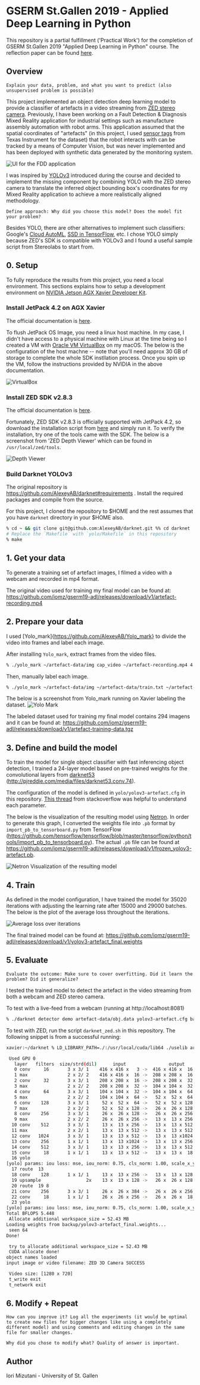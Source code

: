 # GSERM St.Gallen 2019 - Applied Deep Learning in Python

This repository is a partial fulfillment ('Practical Work') for the completion of GSERM St.Gallen 2019 "Applied Deep Learning in Python" course.
The reflection paper can be found [here](https://github.com/iomz/gserm19-adl/releases/download/v1/GSERM_19_Applied_Deep_Learning_in_Python.pdf).

## Overview

`Explain your data, problem, and what you want to predict (also unsupervised problem is possible)`

This project implemented an object detection deep learning model to provide a classifier of artefacts in a video streaming from [ZED stereo camera](https://www.stereolabs.com/zed/).
Previously, I have been working on a Fault Detection \& Diagnosis Mixed Reality application for industrial settings such as manufacture assembly automation with robot arms.
This application assumed that the spatial coordinates of "artefacts" (in this project, I used [sensor tags](http://www.ti.com/tool/TIDC-CC2650STK-SENSORTAG#) from Texas Instrument for the dataset) that the robot interacts with can be tracked by a means of Computer Vision, but was never implemented and has been deployed with synthetic data generated by the monitoring system.

![UI for the FDD application](https://i.imgur.com/dxt51w4.png)

I was inspired by [YOLOv3](https://github.com/AlexeyAB/darknet) introduced during the course and decided to implement the missing component by combining YOLO with the ZED stereo camera to translate the inferred object bounding box's coordinates for my Mixed Reality application to achieve a more realistically aligned methodology.

`Define approach: Why did you choose this model? Does the model fit your problem?`

Besides YOLO, there are other alternatives to implement such classifiers: Google's [Cloud AutoML](https://cloud.google.com/automl/), [SSD in TensorFlow](https://github.com/balancap/SSD-Tensorflow), etc. I chose YOLO simply because ZED's SDK is compatible with YOLOv3 and I found a useful sample script from Stereolabs to start from.

## 0. Setup

To fully reproduce the results from this project, you need a local environment. This sections explains how to setup a development environment on [NVIDIA Jetson AGX Xavier Developer Kit](https://developer.nvidia.com/embedded/jetson-agx-xavier-developer-kit).

### Install JetPack 4.2 on AGX Xavier
The official documentation is [here](https://docs.nvidia.com/sdk-manager/install-with-sdkm-jetson/index.html).

To flush JetPack OS Image, you need a linux host machine. In my case, I didn't have access to a physical machine with Linux at the time being so I created a VM with [Oracle VM VirtualBox](https://www.virtualbox.org/) on my macOS. The below is the configuration of the host machne -- note that you'll need approx 30 GB of storage to complete the whole SDK instllation process. Once you spin up the VM, follow the instructions provided by NVIDIA in the above documentation.

![VirtualBox](https://i.imgur.com/pURffqb.png)

### Install ZED SDK v2.8.3
The official documentation is [here](https://www.stereolabs.com/docs/getting-started/installation/).

Fortunately, ZED SDK v2.8.3 is officially supported with JetPack 4.2, so download the installation script from [here](https://www.stereolabs.com/developers/release/#sdkdownloads_anchor<Paste>) and simply run it. To verify the installation, try one of the tools came with the SDK. The below is a screenshot from 'ZED Depth Viewer' which can be found in `/usr/local/zed/tools`.

![Depth Viewer](https://i.imgur.com/qBPtVvm.png)

### Build Darknet YOLOv3
The original repository is https://github.com/AlexeyAB/darknet#requirements . Install the required packages and compile from the source.

For this project, I cloned the repository to $HOME and the rest assumes that you have `darknet` directory in your $HOME also.

```sh
% cd ~ && git clone git@github.com:AlexeyAB/darknet.git %% cd darknet
# Replace the `Makefile` with `yolo/Makefile` in this repository
% make
```

## 1. Get your data

To generate a training set of artefact images, I filmed a video with a webcam and recorded in mp4 format.

The original video used for training my final model can be found at: https://github.com/iomz/gserm19-adl/releases/download/v1/artefact-recording.mp4

## 2. Prepare your data

I used [Yolo_mark]{https://github.com/AlexeyAB/Yolo_mark} to divide the video into frames and label each image.

After installing `Yolo_mark`, extract frames from the video files.

```sh
% ./yolo_mark ~/artefact-data/img cap_video ~/artefact-recording.mp4 4
```

Then, manually label each image.

```sh
% ./yolo_mark ~/artefact-data/img ~/artefact-data/train.txt ~/artefact-data/obj.names
```

The below is a screenshot from Yolo_mark running on Xavier labeling the dataset.
![Yolo Mark](https://i.imgur.com/eFrxA4W.png)

The labeled dataset used for training my final model contains 294 imagens and it can be found at: https://github.com/iomz/gserm19-adl/releases/download/v1/artefact-training-data.tgz

## 3. Define and build the model

To train the model for single object classifier with fast inferencing object detection, I trained a 24-layer model based on pre-trained weights for the convolutional layers from [darknet53](https://pjreddie.com/darknet/imagenet/#darknet53) (http://pjreddie.com/media/files/darknet53.conv.74).

The configuration of the model is defined in `yolo/yolov3-artefact.cfg` in this repository. [This thread](https://stackoverflow.com/questions/50390836/understanding-darknets-yolo-cfg-config-files) from stackoverflow was helpful to understand each parameter.

The below is the visualization of the resulting model using [Netron](https://github.com/lutzroeder/netron). In order to generate this graph, I converted the weights file into `.pb` format by `import_pb_to_tensorboard.py` from TensorFlow (https://github.com/tensorflow/tensorflow/blob/master/tensorflow/python/tools/import_pb_to_tensorboard.py). The actual `.pb` file can be found at https://github.com/iomz/gserm19-adl/releases/download/v1/frozen_yolov3-artefact.pb.

![Netron Visualization of the resulting model](https://i.imgur.com/QwgJLkk.png)

## 4. Train

As defined in the model configuration, I have trained the model for 35020 iterations with adjusting the learning rate after 15000 and 29000 batches. The below is the plot of the average loss throughout the iterations.

![Average loss over iterations](https://i.imgur.com/cCqRsNm.png)

The final trained model can be found at: https://github.com/iomz/gserm19-adl/releases/download/v1/yolov3-artefact_final.weights

## 5. Evaluate

`Evaluate the outcome: Make sure to cover overfitting. Did it learn the problem? Did it generalize?`

I tested the trained model to detect the artefact in the video streaming from both a webcam and ZED stereo camera.

To test with a live-feed from a webcam (running at http://localhost:8081)

```sh
% ./darknet detector demo artefact-data/obj.data yolov3-artefact.cfg backup/yolov3-artefact_final.weights http://localhost:8081 -i 0 -thresh 0.3
```

To test with ZED, run the script `darknet_zed.sh` in this repository. The following snippet is from a successful running:

```sh
xavier:~/darknet % LD_LIBRARY_PATH=./:/usr/local/cuda/lib64 ./uselib artefact-data/obj.names yolov3-artefact.cfg backup/yolov3-artefact_final.weights zed_camera

 Used GPU 0 
   layer   filters  size/strd(dil)      input                output
   0 conv     16       3 x 3/ 1    416 x 416 x   3 ->  416 x 416 x  16 0.150 BF
   1 max               2 x 2/ 2    416 x 416 x  16 ->  208 x 208 x  16 0.003 BF
   2 conv     32       3 x 3/ 1    208 x 208 x  16 ->  208 x 208 x  32 0.399 BF
   3 max               2 x 2/ 2    208 x 208 x  32 ->  104 x 104 x  32 0.001 BF
   4 conv     64       3 x 3/ 1    104 x 104 x  32 ->  104 x 104 x  64 0.399 BF
   5 max               2 x 2/ 2    104 x 104 x  64 ->   52 x  52 x  64 0.001 BF
   6 conv    128       3 x 3/ 1     52 x  52 x  64 ->   52 x  52 x 128 0.399 BF
   7 max               2 x 2/ 2     52 x  52 x 128 ->   26 x  26 x 128 0.000 BF
   8 conv    256       3 x 3/ 1     26 x  26 x 128 ->   26 x  26 x 256 0.399 BF
   9 max               2 x 2/ 2     26 x  26 x 256 ->   13 x  13 x 256 0.000 BF
  10 conv    512       3 x 3/ 1     13 x  13 x 256 ->   13 x  13 x 512 0.399 BF
  11 max               2 x 2/ 1     13 x  13 x 512 ->   13 x  13 x 512 0.000 BF
  12 conv   1024       3 x 3/ 1     13 x  13 x 512 ->   13 x  13 x1024 1.595 BF
  13 conv    256       1 x 1/ 1     13 x  13 x1024 ->   13 x  13 x 256 0.089 BF
  14 conv    512       3 x 3/ 1     13 x  13 x 256 ->   13 x  13 x 512 0.399 BF
  15 conv     18       1 x 1/ 1     13 x  13 x 512 ->   13 x  13 x  18 0.003 BF
  16 yolo
[yolo] params: iou loss: mse, iou_norm: 0.75, cls_norm: 1.00, scale_x_y: 1.00
  17 route  13
  18 conv    128       1 x 1/ 1     13 x  13 x 256 ->   13 x  13 x 128 0.011 BF
  19 upsample                 2x    13 x  13 x 128 ->   26 x  26 x 128
  20 route  19 8
  21 conv    256       3 x 3/ 1     26 x  26 x 384 ->   26 x  26 x 256 1.196 BF
  22 conv     18       1 x 1/ 1     26 x  26 x 256 ->   26 x  26 x  18 0.006 BF
  23 yolo
[yolo] params: iou loss: mse, iou_norm: 0.75, cls_norm: 1.00, scale_x_y: 1.00
Total BFLOPS 5.448 
 Allocate additional workspace_size = 52.43 MB 
Loading weights from backup/yolov3-artefact_final.weights...
 seen 64 
Done!

 try to allocate additional workspace_size = 52.43 MB 
 CUDA allocate done! 
object names loaded 
input image or video filename: ZED 3D Camera SUCCESS

 Video size: [1280 x 720]
 t_write exit 
 t_network exit 
```

## 6. Modify + Repeat

`How can you improve it? Log all the experiments (it would be optimal to create new files for bigger changes like using a completely different model) and using comments and editing changes in the same file for smaller changes.`

`Why did you chose to modify what? Quality of answer is important.`

## Author

Iori Mizutani - University of St. Gallen 
